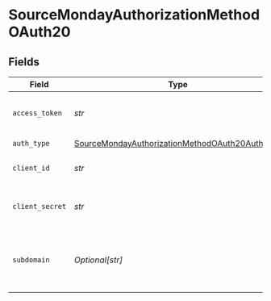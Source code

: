 # SourceMondayAuthorizationMethodOAuth20


## Fields

| Field                                                                                                                   | Type                                                                                                                    | Required                                                                                                                | Description                                                                                                             |
| ----------------------------------------------------------------------------------------------------------------------- | ----------------------------------------------------------------------------------------------------------------------- | ----------------------------------------------------------------------------------------------------------------------- | ----------------------------------------------------------------------------------------------------------------------- |
| `access_token`                                                                                                          | *str*                                                                                                                   | :heavy_check_mark:                                                                                                      | Access Token for making authenticated requests.                                                                         |
| `auth_type`                                                                                                             | [SourceMondayAuthorizationMethodOAuth20AuthType](../../models/shared/sourcemondayauthorizationmethodoauth20authtype.md) | :heavy_check_mark:                                                                                                      | N/A                                                                                                                     |
| `client_id`                                                                                                             | *str*                                                                                                                   | :heavy_check_mark:                                                                                                      | The Client ID of your OAuth application.                                                                                |
| `client_secret`                                                                                                         | *str*                                                                                                                   | :heavy_check_mark:                                                                                                      | The Client Secret of your OAuth application.                                                                            |
| `subdomain`                                                                                                             | *Optional[str]*                                                                                                         | :heavy_minus_sign:                                                                                                      | Slug/subdomain of the account, or the first part of the URL that comes before .monday.com                               |